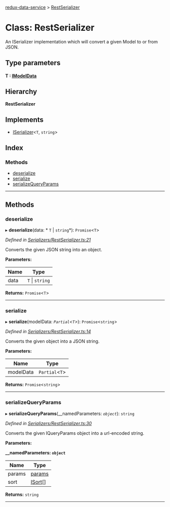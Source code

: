 [redux-data-service](../README.md) > [RestSerializer](../classes/restserializer.md)

# Class: RestSerializer

An ISerializer implementation which will convert a given Model to or from JSON.

## Type parameters
#### T :  [IModelData](../interfaces/imodeldata.md)
## Hierarchy

**RestSerializer**

## Implements

* [ISerializer](../interfaces/iserializer.md)<`T`, `string`>

## Index

### Methods

* [deserialize](restserializer.md#deserialize)
* [serialize](restserializer.md#serialize)
* [serializeQueryParams](restserializer.md#serializequeryparams)

---

## Methods

<a id="deserialize"></a>

###  deserialize

▸ **deserialize**(data: * `T` &#124; `string`*): `Promise`<`T`>

*Defined in [Serializers/RestSerializer.ts:21](https://github.com/Rediker-Software/redux-data-service/blob/b275c20/src/Serializers/RestSerializer.ts#L21)*

Converts the given JSON string into an object.

**Parameters:**

| Name | Type |
| ------ | ------ |
| data |  `T` &#124; `string`|

**Returns:** `Promise`<`T`>

___
<a id="serialize"></a>

###  serialize

▸ **serialize**(modelData: *`Partial`<`T`>*): `Promise`<`string`>

*Defined in [Serializers/RestSerializer.ts:14](https://github.com/Rediker-Software/redux-data-service/blob/b275c20/src/Serializers/RestSerializer.ts#L14)*

Converts the given object into a JSON string.

**Parameters:**

| Name | Type |
| ------ | ------ |
| modelData | `Partial`<`T`> |

**Returns:** `Promise`<`string`>

___
<a id="serializequeryparams"></a>

###  serializeQueryParams

▸ **serializeQueryParams**(__namedParameters: *`object`*): `string`

*Defined in [Serializers/RestSerializer.ts:30](https://github.com/Rediker-Software/redux-data-service/blob/b275c20/src/Serializers/RestSerializer.ts#L30)*

Converts the given IQueryParams object into a url-encoded string.

**Parameters:**

**__namedParameters: `object`**

| Name | Type |
| ------ | ------ |
| params | [params]() |
| sort | [ISort](../interfaces/isort.md)[] |

**Returns:** `string`

___

